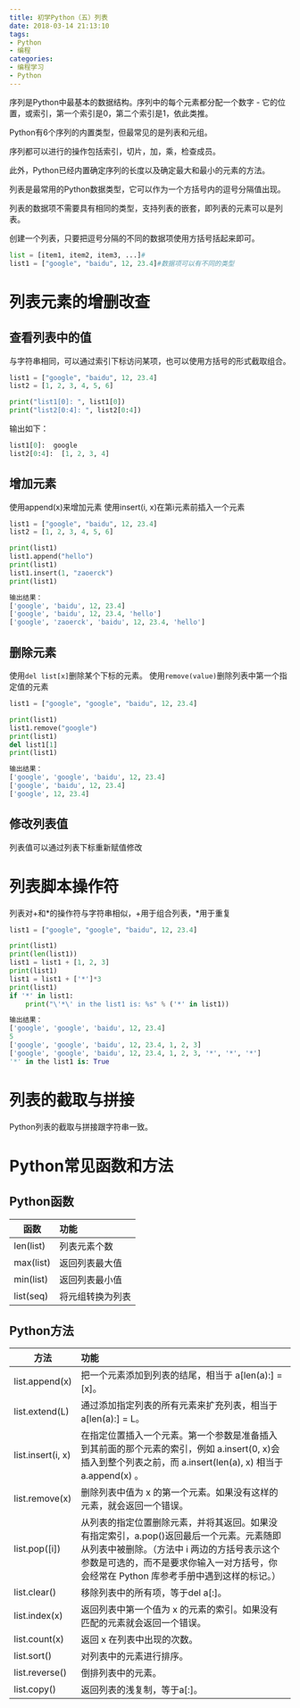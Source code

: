 ```yaml
---
title: 初学Python（五）列表
date: 2018-03-14 21:13:10
tags: 
- Python
- 编程
categories:
- 编程学习
- Python
---
```

序列是Python中最基本的数据结构。序列中的每个元素都分配一个数字 - 它的位置，或索引，第一个索引是0，第二个索引是1，依此类推。

Python有6个序列的内置类型，但最常见的是列表和元组。

序列都可以进行的操作包括索引，切片，加，乘，检查成员。

此外，Python已经内置确定序列的长度以及确定最大和最小的元素的方法。

列表是最常用的Python数据类型，它可以作为一个方括号内的逗号分隔值出现。

列表的数据项不需要具有相同的类型，支持列表的嵌套，即列表的元素可以是列表。

创建一个列表，只要把逗号分隔的不同的数据项使用方括号括起来即可。
```python
list = [item1, item2, item3, ...]#
list1 = ["google", "baidu", 12, 23.4]#数据项可以有不同的类型
```
# 列表元素的增删改查

## 查看列表中的值
与字符串相同，可以通过索引下标访问某项，也可以使用方括号的形式截取组合。
```py
list1 = ["google", "baidu", 12, 23.4]
list2 = [1, 2, 3, 4, 5, 6]

print("list1[0]: ", list1[0])
print("list2[0:4]: ", list2[0:4])
```
输出如下：
```py
list1[0]:  google
list2[0:4]:  [1, 2, 3, 4]
```
## 增加元素
使用append(x)来增加元素
使用insert(i, x)在第i元素前插入一个元素
```py
list1 = ["google", "baidu", 12, 23.4]
list2 = [1, 2, 3, 4, 5, 6]

print(list1)
list1.append("hello")
print(list1)
list1.insert(1, "zaoerck")
print(list1)

输出结果：
['google', 'baidu', 12, 23.4]
['google', 'baidu', 12, 23.4, 'hello']
['google', 'zaoerck', 'baidu', 12, 23.4, 'hello']
```
## 删除元素
使用<code>del list[x]</code>删除某个下标的元素。
使用<code>remove(value)</code>删除列表中第一个指定值的元素

```py
list1 = ["google", "google", "baidu", 12, 23.4]

print(list1)
list1.remove("google")
print(list1)
del list1[1]
print(list1)

输出结果：
['google', 'google', 'baidu', 12, 23.4]
['google', 'baidu', 12, 23.4]
['google', 12, 23.4]
```
## 修改列表值
列表值可以通过列表下标重新赋值修改

# 列表脚本操作符
列表对+和\*的操作符与字符串相似，+用于组合列表，\*用于重复
```py
list1 = ["google", "google", "baidu", 12, 23.4]

print(list1)
print(len(list1))
list1 = list1 + [1, 2, 3]
print(list1)
list1 = list1 + ['*']*3
print(list1)
if '*' in list1:
    print("\'*\' in the list1 is: %s" % ('*' in list1))

输出结果：
['google', 'google', 'baidu', 12, 23.4]
5
['google', 'google', 'baidu', 12, 23.4, 1, 2, 3]
['google', 'google', 'baidu', 12, 23.4, 1, 2, 3, '*', '*', '*']
'*' in the list1 is: True
```
# 列表的截取与拼接
Python列表的截取与拼接跟字符串一致。

# Python常见函数和方法
## Python函数
函数|功能
-|:-
len(list)|列表元素个数
max(list)|返回列表最大值
min(list)|返回列表最小值
list(seq)|将元组转换为列表

## Python方法
方法|功能
-|:-
list.append(x)|把一个元素添加到列表的结尾，相当于 a[len(a):] = [x]。
list.extend(L)|通过添加指定列表的所有元素来扩充列表，相当于 a[len(a):] = L。
list.insert(i, x)|在指定位置插入一个元素。第一个参数是准备插入到其前面的那个元素的索引，例如 a.insert(0, x)会插入到整个列表之前，而 a.insert(len(a), x) 相当于 a.append(x) 。
list.remove(x)|删除列表中值为 x 的第一个元素。如果没有这样的元素，就会返回一个错误。
list.pop([i])|从列表的指定位置删除元素，并将其返回。如果没有指定索引，a.pop()返回最后一个元素。元素随即从列表中被删除。（方法中 i 两边的方括号表示这个参数是可选的，而不是要求你输入一对方括号，你会经常在 Python 库参考手册中遇到这样的标记。）
list.clear()|移除列表中的所有项，等于del a[:]。
list.index(x)|返回列表中第一个值为 x 的元素的索引。如果没有匹配的元素就会返回一个错误。
list.count(x)|返回 x 在列表中出现的次数。
list.sort()|对列表中的元素进行排序。
list.reverse()|倒排列表中的元素。
list.copy()|返回列表的浅复制，等于a[:]。